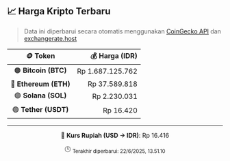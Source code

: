 

<!-- HARGA_KRIPTO -->
## 📈 Harga Kripto Terbaru

> Data ini diperbarui secara otomatis menggunakan [CoinGecko API](https://www.coingecko.com/) dan [exchangerate.host](https://exchangerate.host/)

<div align="center">

| 🪙 Token | 💰 Harga (IDR) |
|:------:|---------------:|
| 🟠 **Bitcoin (BTC)**   | Rp 1.687.125.762 |
| 🔵 **Ethereum (ETH)**  | Rp 37.589.818 |
| 🟣 **Solana (SOL)**    | Rp 2.230.031 |
| 🟢 **Tether (USDT)**   | Rp 16.420 |

---

💱 **Kurs Rupiah (USD → IDR)**: Rp 16.416

🕒 <sub>Terakhir diperbarui: 22/6/2025, 13.51.10</sub>

</div>
<!-- /HARGA_KRIPTO -->